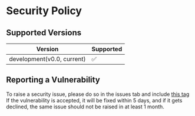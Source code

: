 # Security Policy

## Supported Versions

| Version                    | Supported          |
| -------------------------- | ------------------ |
| development(v0.0, current) | :white_check_mark: |

## Reporting a Vulnerability

To raise a security issue, please do so in the issues tab and include [this tag](https://github.com/timthedev07/Your-Doge/labels/security%20issue)
If the vulnerability is accepted, it will be fixed within 5 days, and if it gets declined, the same issue should not be raised in at least 1 month.
